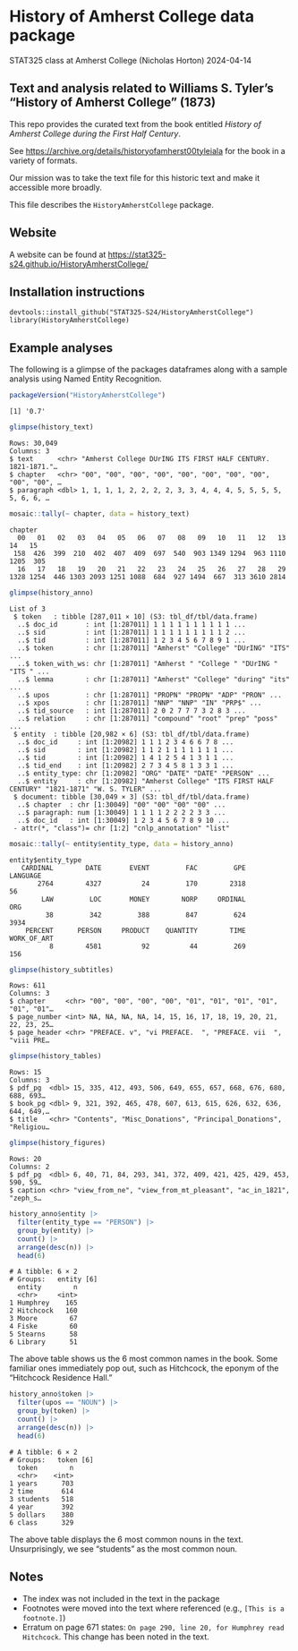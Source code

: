 History of Amherst College data package
================
STAT325 class at Amherst College (Nicholas Horton)
2024-04-14

## Text and analysis related to Williams S. Tyler’s “History of Amherst College” (1873)

This repo provides the curated text from the book entitled *History of
Amherst College during the First Half Century*.

See https://archive.org/details/historyofamherst00tyleiala for the book
in a variety of formats.

Our mission was to take the text file for this historic text and make it
accessible more broadly.

This file describes the `HistoryAmherstCollege` package.

## Website

A website can be found at
https://stat325-s24.github.io/HistoryAmherstCollege/

## Installation instructions

    devtools::install_github("STAT325-S24/HistoryAmherstCollege")
    library(HistoryAmherstCollege)

## Example analyses

The following is a glimpse of the packages dataframes along with a
sample analysis using Named Entity Recognition.

``` r
packageVersion("HistoryAmherstCollege")
```

    [1] '0.7'

``` r
glimpse(history_text)
```

    Rows: 30,049
    Columns: 3
    $ text      <chr> "Amherst College DUrING ITS FIRST HALF CENTURY.  1821-1871."…
    $ chapter   <chr> "00", "00", "00", "00", "00", "00", "00", "00", "00", "00", …
    $ paragraph <dbl> 1, 1, 1, 1, 2, 2, 2, 2, 3, 3, 4, 4, 4, 5, 5, 5, 5, 5, 6, 6, …

``` r
mosaic::tally(~ chapter, data = history_text)
```

    chapter
      00   01   02   03   04   05   06   07   08   09   10   11   12   13   14   15 
     158  426  399  210  402  407  409  697  540  903 1349 1294  963 1110 1205  305 
      16   17   18   19   20   21   22   23   24   25   26   27   28   29 
    1328 1254  446 1303 2093 1251 1088  684  927 1494  667  313 3610 2814 

``` r
glimpse(history_anno)
```

    List of 3
     $ token   : tibble [287,011 × 10] (S3: tbl_df/tbl/data.frame)
      ..$ doc_id       : int [1:287011] 1 1 1 1 1 1 1 1 1 1 ...
      ..$ sid          : int [1:287011] 1 1 1 1 1 1 1 1 1 2 ...
      ..$ tid          : int [1:287011] 1 2 3 4 5 6 7 8 9 1 ...
      ..$ token        : chr [1:287011] "Amherst" "College" "DUrING" "ITS" ...
      ..$ token_with_ws: chr [1:287011] "Amherst " "College " "DUrING " "ITS " ...
      ..$ lemma        : chr [1:287011] "Amherst" "College" "during" "its" ...
      ..$ upos         : chr [1:287011] "PROPN" "PROPN" "ADP" "PRON" ...
      ..$ xpos         : chr [1:287011] "NNP" "NNP" "IN" "PRP$" ...
      ..$ tid_source   : int [1:287011] 2 0 2 7 7 7 3 2 8 3 ...
      ..$ relation     : chr [1:287011] "compound" "root" "prep" "poss" ...
     $ entity  : tibble [20,982 × 6] (S3: tbl_df/tbl/data.frame)
      ..$ doc_id     : int [1:20982] 1 1 1 2 3 4 6 6 7 8 ...
      ..$ sid        : int [1:20982] 1 1 2 1 1 1 1 1 1 1 ...
      ..$ tid        : int [1:20982] 1 4 1 2 5 4 1 3 1 1 ...
      ..$ tid_end    : int [1:20982] 2 7 3 4 5 8 1 3 3 1 ...
      ..$ entity_type: chr [1:20982] "ORG" "DATE" "DATE" "PERSON" ...
      ..$ entity     : chr [1:20982] "Amherst College" "ITS FIRST HALF CENTURY" "1821-1871" "W. S. TYLER" ...
     $ document: tibble [30,049 × 3] (S3: tbl_df/tbl/data.frame)
      ..$ chapter  : chr [1:30049] "00" "00" "00" "00" ...
      ..$ paragraph: num [1:30049] 1 1 1 1 2 2 2 2 3 3 ...
      ..$ doc_id   : int [1:30049] 1 2 3 4 5 6 7 8 9 10 ...
     - attr(*, "class")= chr [1:2] "cnlp_annotation" "list"

``` r
mosaic::tally(~ entity$entity_type, data = history_anno)
```

    entity$entity_type
       CARDINAL        DATE       EVENT         FAC         GPE    LANGUAGE 
           2764        4327          24         170        2318          56 
            LAW         LOC       MONEY        NORP     ORDINAL         ORG 
             38         342         388         847         624        3934 
        PERCENT      PERSON     PRODUCT    QUANTITY        TIME WORK_OF_ART 
              8        4581          92          44         269         156 

``` r
glimpse(history_subtitles)
```

    Rows: 611
    Columns: 3
    $ chapter     <chr> "00", "00", "00", "00", "01", "01", "01", "01", "01", "01"…
    $ page_number <int> NA, NA, NA, NA, 14, 15, 16, 17, 18, 19, 20, 21, 22, 23, 25…
    $ page_header <chr> "PREFACE. v", "vi PREFACE.  ", "PREFACE. vii  ", "viii PRE…

``` r
glimpse(history_tables)
```

    Rows: 15
    Columns: 3
    $ pdf_pg  <dbl> 15, 335, 412, 493, 506, 649, 655, 657, 668, 676, 680, 688, 693…
    $ book_pg <dbl> 9, 321, 392, 465, 478, 607, 613, 615, 626, 632, 636, 644, 649,…
    $ title   <chr> "Contents", "Misc_Donations", "Principal_Donations", "Religiou…

``` r
glimpse(history_figures)
```

    Rows: 20
    Columns: 2
    $ pdf_pg  <dbl> 6, 40, 71, 84, 293, 341, 372, 409, 421, 425, 429, 453, 590, 59…
    $ caption <chr> "view_from_ne", "view_from_mt_pleasant", "ac_in_1821", "zeph_s…

``` r
history_anno$entity |>
  filter(entity_type == "PERSON") |>
  group_by(entity) |>
  count() |>
  arrange(desc(n)) |>
  head(6)
```

    # A tibble: 6 × 2
    # Groups:   entity [6]
      entity        n
      <chr>     <int>
    1 Humphrey    165
    2 Hitchcock   160
    3 Moore        67
    4 Fiske        60
    5 Stearns      58
    6 Library      51

The above table shows us the 6 most common names in the book. Some
familiar ones immediately pop out, such as Hitchcock, the eponym of the
“Hitchcock Residence Hall.”

``` r
history_anno$token |>
  filter(upos == "NOUN") |>
  group_by(token) |>
  count() |>
  arrange(desc(n)) |>
  head(6)
```

    # A tibble: 6 × 2
    # Groups:   token [6]
      token        n
      <chr>    <int>
    1 years      703
    2 time       614
    3 students   518
    4 year       392
    5 dollars    380
    6 class      329

The above table displays the 6 most common nouns in the text.
Unsurprisingly, we see “students” as the most common noun.

## Notes

-   The index was not included in the text in the package
-   Footnotes were moved into the text where referenced (e.g.,
    `[This is a footnote.]`)
-   Erratum on page 671 states:
    `On page 290, line 20, for Humphrey read Hitchcock`. This change has
    been noted in the text.
